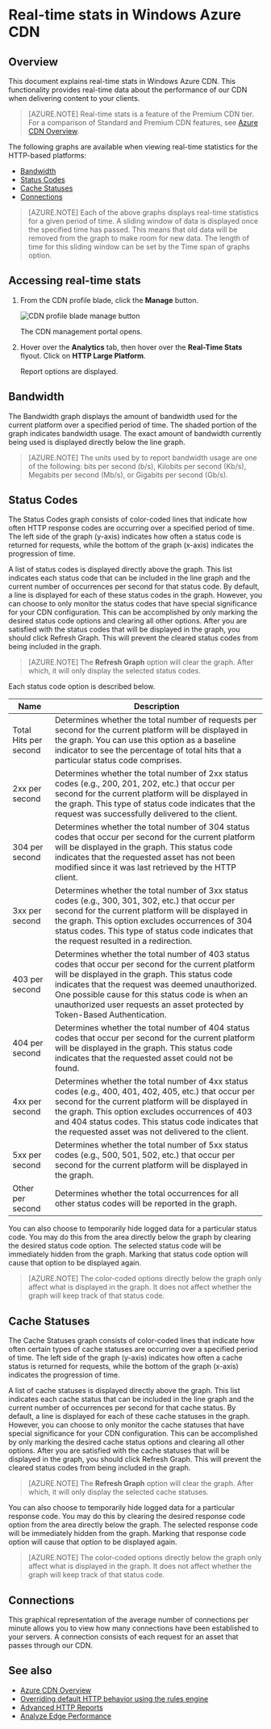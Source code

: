 <properties 
	pageTitle="CDN - Real-Time-Stats" 
	description="Real-time stats in Windows Azure CDN. Real-Time Statistics provides real-time data about the performance of our CDN when delivering content to your clients." 
	services="cdn" 
	documentationCenter=".NET" 
	authors="camsoper" 
	manager="dwrede" 
	editor=""/>

<tags
	ms.service="cdn"
	ms.date="12/02/2015"
	wacn.date=""/>

# Real-time stats in Windows Azure CDN

## Overview

This document explains real-time stats in Windows Azure CDN. This functionality provides real-time data about the performance of our CDN when delivering content to your clients. 

> [AZURE.NOTE] Real-time stats is a feature of the Premium CDN tier.  For a comparison of Standard and Premium CDN features, see [Azure CDN Overview](/documentation/articles/cdn-overview).

The following graphs are available when viewing real-time statistics for the HTTP-based platforms:

* [Bandwidth](#bandwidth)
* [Status Codes](#status-codes)
* [Cache Statuses](#cache-statuses)
* [Connections](#connections)

> [AZURE.NOTE] Each of the above graphs displays real-time statistics for a given period of time. A sliding window of data is displayed once the specified time has passed. This means that old data will be removed from the graph to make room for new data. The length of time for this sliding window can be set by the Time span of graphs option.
 
## Accessing real-time stats

1. From the CDN profile blade, click the **Manage** button.

	![CDN profile blade manage button](./media/cdn-real-time-stats/cdn-manage-btn.png)
	
	The CDN management portal opens.
	
2. Hover over the **Analytics** tab, then hover over the **Real-Time Stats** flyout.  Click on **HTTP Large Platform**.
	
	Report options are displayed.

## Bandwidth

The Bandwidth graph displays the amount of bandwidth used for the current platform over a specified period of time. The shaded portion of the graph indicates bandwidth usage. The exact amount of bandwidth currently being used is displayed directly below the line graph.

> [AZURE.NOTE] The units used by to report bandwidth usage are one of the following: bits per second (b/s), Kilobits per second (Kb/s), Megabits per second (Mb/s), or Gigabits per second (Gb/s).

## Status Codes

The Status Codes graph consists of color-coded lines that indicate how often HTTP response codes are occurring over a specified period of time. The left side of the graph (y-axis) indicates how often a status code is returned for requests, while the bottom of the graph (x-axis) indicates the progression of time.

A list of status codes is displayed directly above the graph. This list indicates each status code that can be included in the line graph and the current number of occurrences per second for that status code. By default, a line is displayed for each of these status codes in the graph. However, you can choose to only monitor the status codes that have special significance for your CDN configuration. This can be accomplished by only marking the desired status code options and clearing all other options. After you are satisfied with the status codes that will be displayed in the graph, you should click Refresh Graph. This will prevent the cleared status codes from being included in the graph.

> [AZURE.NOTE] The **Refresh Graph** option will clear the graph. After which, it will only display the selected status codes.

Each status code option is described below.

Name | Description
-----|------------
Total Hits per second | Determines whether the total number of requests per second for the current platform will be displayed in the graph. You can use this option as a baseline indicator to see the percentage of total hits that a particular status code comprises.
2xx per second | Determines whether the total number of 2xx status codes (e.g., 200, 201, 202, etc.) that occur per second for the current platform will be displayed in the graph. This type of status code indicates that the request was successfully delivered to the client.
304 per second | Determines whether the total number of 304 status codes that occur per second for the current platform will be displayed in the graph. This status code indicates that the requested asset has not been modified since it was last retrieved by the HTTP client.
3xx per second | Determines whether the total number of 3xx status codes (e.g., 300, 301, 302, etc.) that occur per second for the current platform will be displayed in the graph. This option excludes occurrences of 304 status codes. This type of status code indicates that the request resulted in a redirection.
403 per second | Determines whether the total number of 403 status codes that occur per second for the current platform will be displayed in the graph. This status code indicates that the request was deemed unauthorized. One possible cause for this status code is when an unauthorized user requests an asset protected by Token-Based Authentication.
404 per second | Determines whether the total number of 404 status codes that occur per second for the current platform will be displayed in the graph. This status code indicates that the requested asset could not be found.
4xx per second | Determines whether the total number of 4xx status codes (e.g., 400, 401, 402, 405, etc.) that occur per second for the current platform will be displayed in the graph. This option excludes occurrences of 403 and 404 status codes. This status code indicates that the requested asset was not delivered to the client.
5xx per second | Determines whether the total number of 5xx status codes (e.g., 500, 501, 502, etc.) that occur per second for the current platform will be displayed in the graph.
Other per second | Determines whether the total occurrences for all other status codes will be reported in the graph.

You can also choose to temporarily hide logged data for a particular status code. You may do this from the area directly below the graph by clearing the desired status code option. The selected status code will be immediately hidden from the graph. Marking that status code option will cause that option to be displayed again.

> [AZURE.NOTE] The color-coded options directly below the graph only affect what is displayed in the graph. It does not affect whether the graph will keep track of that status code.

## Cache Statuses

The Cache Statuses graph consists of color-coded lines that indicate how often certain types of cache statuses are occurring over a specified period of time. The left side of the graph (y-axis) indicates how often a cache status is returned for requests, while the bottom of the graph (x-axis) indicates the progression of time.

A list of cache statuses is displayed directly above the graph. This list indicates each cache status that can be included in the line graph and the current number of occurrences per second for that cache status. By default, a line is displayed for each of these cache statuses in the graph. However, you can choose to only monitor the cache statuses that have special significance for your CDN configuration. This can be accomplished by only marking the desired cache status options and clearing all other options. After you are satisfied with the cache statuses that will be displayed in the graph, you should click Refresh Graph. This will prevent the cleared status codes from being included in the graph.

> [AZURE.NOTE] The **Refresh Graph** option will clear the graph. After which, it will only display the selected cache statuses.

You can also choose to temporarily hide logged data for a particular response code. You may do this by clearing the desired response code option from the area directly below the graph. The selected response code will be immediately hidden from the graph. Marking that response code option will cause that option to be displayed again.

> [AZURE.NOTE] The color-coded options directly below the graph only affect what is displayed in the graph. It does not affect whether the graph will keep track of that status code.

## Connections

This graphical representation of the average number of connections per minute allows you to view how many connections have been established to your servers. A connection consists of each request for an asset that passes through our CDN.

## See also
* [Azure CDN Overview](/documentation/articles/cdn-overview)
* [Overriding default HTTP behavior using the rules engine](/documentation/articles/cdn-rules-engine)
* [Advanced HTTP Reports](/documentation/articles/cdn-advanced-http-reports)
* [Analyze Edge Performance](/documentation/articles/cdn-edge-performance)